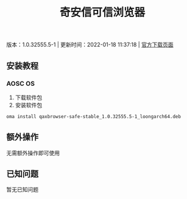 ﻿---
id: 100
title: 奇安信可信浏览器
toc: true
weight: 100
---

版本：1.0.32555.5-1 | 更新时间：2022-01-18 11:37:18 | [官方下载页面](http://app.loongapps.cn/#/detail/100)

## 安装教程 

### AOSC OS 

1. 下载软件包
2. 安装软件包

```bash
oma install qaxbrowser-safe-stable_1.0.32555.5-1_loongarch64.deb
```

## 额外操作

无需额外操作即可使用

## 已知问题

暂无已知问题

